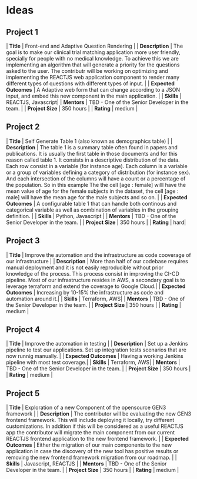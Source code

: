 # Ideas

## Project 1

| **Title** | Front-end and Adaptive Question Rendering | 
| **Description** | The goal is to make our clinical trial matching application more user friendly, specially for people with no medical knowledge. To achieve this we are implementing an algorithm that will generate a priority for the questions asked to the user. The contributr will be working on optimizing and implementing the REACTJS web application component to render many different types of questions with different types of input. |
| **Expected Outcomes** | A Adaptive web form that can change according to a JSON input, and embed this new component in the main application. |
| **Skills** | REACTJS, Javascript|
| **Mentors** | TBD - One of the Senior Developer in the team. |
| **Project Size** | 350 hours |
| **Rating** | medium |


## Project 2

| **Title** | Self Generate Table 1 (also known as demographics table) | 
| **Description** | The table 1 is a summary table often found in papers and publications. It is usually the first table in those documents and for this reason called table 1. It consists in a descriptive distribution of the data. Each row consist in a variable (for instance age). Each column is a variable or a group of variables defining a category of distribution (for instance sex). And each intersection of the columns will have a count or a percentage of the population. So in this example The the cell [age : female] willl have the mean value of age for the female subjects in the dataset, the cell [age : male] will have the mean age for the male subjects and so on. |
| **Expected Outcomes** | A configurable table 1 that can handle both continous and categorical variable as well as combination of variables in the grouping definition. |
| **Skills** | Python, Javascript |
| **Mentors** | TBD - One of the Senior Developer in the team. |
| **Project Size** | 350 hours |
| **Rating** | hard|

## Project 3
| **Title** | Improve the automation and the infrastructure as code cooverage of our infrastructure  | 
| **Description** | More than half of our codebase requires manual deployment and it is not easily reproducible without prior knowledge of the process. This process consist in improving the CI-CD pipeline. Most of our infrastructure resides in AWS, a secondary goal is to leverage terraform and extend the coverage to Google Cloud.|
| **Expected Outcomes** | Increasing by 10-15% the infrastructure as code and automation around it.|
| **Skills** | Terraform, AWS|
| **Mentors** | TBD - One of the Senior Developer in the team. |
| **Project Size** | 350 hours |
| **Rating** | medium |


## Project 4
| **Title** | Improve the automation in testing | 
| **Description** | Set up a Jenkins pipeline to test our applications. Set up integration tests scenarios that are now runnig manually. |
| **Expected Outcomes** | Having a working Jenkins pipeline with most test coverage.|
| **Skills** | Terraform, AWS|
| **Mentors** | TBD - One of the Senior Developer in the team. |
| **Project Size** | 350 hours |
| **Rating** | medium |

## Project 5

| **Title** | Exploration of a new Component of the opensource GEN3 framework | 
| **Description** | The contributor will be evaluating the new GEN3 frontend framework. This will include deploying it locally, try different customizations. In addition if this will be considered as a useful REACTJS app the contributor will migrate the main component from our current REACTJS frontend application to the new frontend framework. |
| **Expected Outcomes** | Either the migration of our main components to the new application in case the discovery of the new tool has positive results or removing the new frontend framework migration from our roadmap. |
| **Skills** | Javascript, REACTJS |
| **Mentors** | TBD - One of the Senior Developer in the team. |
| **Project Size** | 350 hours |
| **Rating** | medium |
